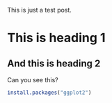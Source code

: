 This is just a test post.

# This is heading 1

## And this is heading 2

Can you see this?

```R
install.packages("ggplot2")
```
